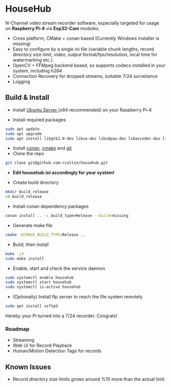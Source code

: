 # HouseHub

N-Channel video stream recorder software, especially targeted for usage on **Raspberry Pi-4** via **Esp32-Cam** modules.

- Cross platform, CMake + conan based (Currently Windows installer is missing)
- Easy to configure by a single ini file (variable chunk lengths, record directory size limit, video, output format/fps/resolution, local time for watermarking etc.).
- OpenCV + FFMpeg backend based, so supports codecs installed in your system, including h264
- Connection Recovery for dropped streams, suitable 7/24 surveliance
- Logging

## Build & Install
- Install [Ubuntu Server ](https://ubuntu.com/download/raspberry-pi "ubuntu server ")(x64 recommended) on your Raspberry Pi-4

- Install required packages
```bash
sudo apt update
sudo apt upgrade
sudo apt install libgtk2.0-dev libva-dev libvdpau-dev libavcodec-dev libavformat-dev libavutil-dev libswscale-dev
```

- Install [conan](https://docs.conan.io/en/latest/installation.html "conan"), [cmake](https://cmake.org/install/ "cmake") and [git](https://git-scm.com/book/en/v2/Getting-Started-Installing-Git "git")
- Clone the repo
```bash
git clone git@github.com:rcaltin/househub.git
```

- **Edit househub.ini accordingly for your system!**

- Create build directory 
```bash
mkdir build_release
cd build_release
```

- Install conan dependency packages
```bash
conan install .. -s build_type=Release --build=missing
```

- Generate make file
```bash
cmake -DCMAKE_BUILD_TYPE=Release ..
```

- Build, then install
```bash
make -j4
sudo make install
```

- Enable, start and check the service daemon
```bash
sudo systemctl enable househub
sudo systemctl start househub
sudo systemctl is-active househub
```
- (Optionally) Install ftp server to reach the file system remotely
```bash
sudo apt install vsftpd
```

Hereby your Pi turned into a 7/24 recorder. Congrats!

### Roadmap
- Streaming
- Web UI for Record Playback
- Human/Motion Detection Tags for records

## Known Issues
- Record directory size limits grows around %10 more than the actual limit
